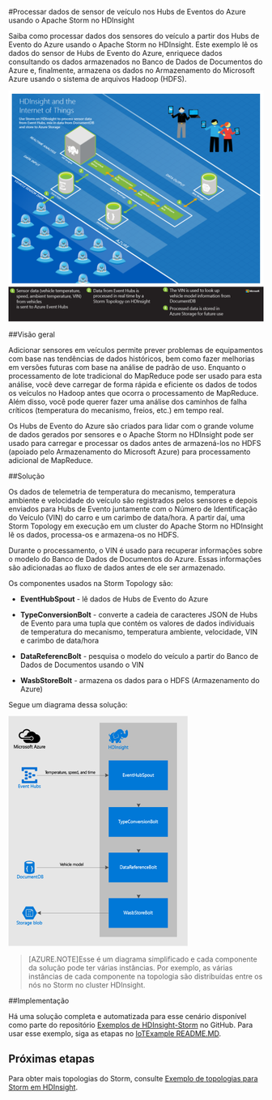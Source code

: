 <properties
 pageTitle="Processar dados de sensor de veículo com o Apache Storm no HDInsight | Microsoft Azure"
 description="Saiba como processar dados de sensor de veículo nos Hubs de Eventos usando o Apache Storm no HDInsight. Adicionar dados de modelo do Banco de Dados de Documentos e armazenar a saída no armazenamento."
 services="hdinsight,documentdb,notification-hubs"
 documentationCenter=""
 authors="Blackmist"
 manager="paulettm"
 editor="cgronlun"/>

<tags
ms.service="hdinsight"
ms.devlang="java"
ms.topic="article"
ms.tgt_pltfrm="na"
ms.workload="big-data"
ms.date="07/06/2015"
ms.author="larryfr"/>

#Processar dados de sensor de veículo nos Hubs de Eventos do Azure usando o Apache Storm no HDInsight

Saiba como processar dados dos sensores do veículo a partir dos Hubs de Evento do Azure usando o Apache Storm no HDInsight. Este exemplo lê os dados do sensor de Hubs de Evento do Azure, enriquece dados consultando os dados armazenados no Banco de Dados de Documentos do Azure e, finalmente, armazena os dados no Armazenamento do Microsoft Azure usando o sistema de arquivos Hadoop (HDFS).

![Diagrama da arquitetura do HDInsight e da IoT (Internet das Coisas)](./media/hdinsight-storm-iot-eventhub-documentdb/iot.png)

##Visão geral

Adicionar sensores em veículos permite prever problemas de equipamentos com base nas tendências de dados históricos, bem como fazer melhorias em versões futuras com base na análise de padrão de uso. Enquanto o processamento de lote tradicional do MapReduce pode ser usado para esta análise, você deve carregar de forma rápida e eficiente os dados de todos os veículos no Hadoop antes que ocorra o processamento de MapReduce. Além disso, você pode querer fazer uma análise dos caminhos de falha críticos (temperatura do mecanismo, freios, etc.) em tempo real.

Os Hubs de Evento do Azure são criados para lidar com o grande volume de dados gerados por sensores e o Apache Storm no HDInsight pode ser usado para carregar e processar os dados antes de armazená-los no HDFS (apoiado pelo Armazenamento do Microsoft Azure) para processamento adicional de MapReduce.

##Solução

Os dados de telemetria de temperatura do mecanismo, temperatura ambiente e velocidade do veículo são registrados pelos sensores e depois enviados para Hubs de Evento juntamente com o Número de Identificação do Veículo (VIN) do carro e um carimbo de data/hora. A partir daí, uma Storm Topology em execução em um cluster do Apache Storm no HDInsight lê os dados, processa-os e armazena-os no HDFS.

Durante o processamento, o VIN é usado para recuperar informações sobre o modelo do Banco de Dados de Documentos do Azure. Essas informações são adicionadas ao fluxo de dados antes de ele ser armazenado.

Os componentes usados na Storm Topology são:

* **EventHubSpout** - lê dados de Hubs de Evento do Azure

* **TypeConversionBolt** - converte a cadeia de caracteres JSON de Hubs de Evento para uma tupla que contém os valores de dados individuais de temperatura do mecanismo, temperatura ambiente, velocidade, VIN e carimbo de data/hora

* **DataReferencBolt** - pesquisa o modelo do veículo a partir do Banco de Dados de Documentos usando o VIN

* **WasbStoreBolt** - armazena os dados para o HDFS (Armazenamento do Azure)

Segue um diagrama dessa solução:

![topologia Storm](./media/hdinsight-storm-iot-eventhub-documentdb/iottopology.png)

> [AZURE.NOTE]Esse é um diagrama simplificado e cada componente da solução pode ter várias instâncias. Por exemplo, as várias instâncias de cada componente na topologia são distribuídas entre os nós no Storm no cluster HDInsight.

##Implementação

Há uma solução completa e automatizada para esse cenário disponível como parte do repositório <a href="https://github.com/hdinsight/hdinsight-storm-examples" target="_blank">Exemplos de HDInsight-Storm</a> no GitHub. Para usar esse exemplo, siga as etapas no [IoTExample README.MD](https://github.com/hdinsight/hdinsight-storm-examples/blob/master/IotExample/README.md).

## Próximas etapas

Para obter mais topologias do Storm, consulte [Exemplo de topologias para Storm em HDInsight](hdinsight-storm-example-topology.md).

<!---HONumber=July15_HO4-->